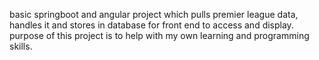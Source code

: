 basic springboot and angular project which pulls premier league data, handles it and stores in database for front end to access and display. 
purpose of this project is to help with my own learning and programming skills.
